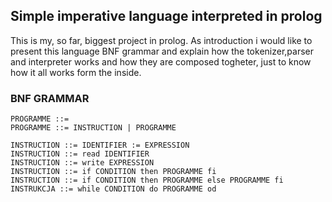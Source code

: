 ## Simple imperative language interpreted in prolog

This is my, so far, biggest project in prolog. As introduction i would like to present this language BNF grammar and explain how the tokenizer,parser and interpreter works and how they are composed togheter, just to know how it all works form the inside.

### BNF GRAMMAR

```
PROGRAMME ::= 
PROGRAMME ::= INSTRUCTION | PROGRAMME

INSTRUCTION ::= IDENTIFIER := EXPRESSION
INSTRUCTION ::= read IDENTIFIER
INSTRUCTION ::= write EXPRESSION
INSTRUCTION ::= if CONDITION then PROGRAMME fi
INSTRUCTION ::= if CONDITION then PROGRAMME else PROGRAMME fi
INSTRUKCJA ::= while CONDITION do PROGRAMME od


```
